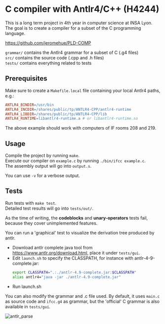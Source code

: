 # C compiler with Antlr4/C++ (H4244)
This is a long term project in 4th year in computer science at INSA Lyon.<br/>
The goal is to create a compiler for a subset of the C programming language.<br/>

https://github.com/jeromehue/PLD-COMP

`grammar/` contains the Antlr4 grammar for a subset of C (.g4 files)<br/>
`src/` contains the source code (.cpp and .h files)<br/>
`tests/` contains everything related to tests

## Prerequisites
Make sure to create a `Makefile.local` file containing your local Antlr4 paths, e.g.:
```Makefile
ANTLR4_BINDIR=/usr/bin
ANTLR4_INCDIR=/shares/public/tp/ANTLR4-CPP/antlr4-runtime
ANTLR4_LIBDIR=/shares/public/tp/ANTLR4-CPP/lib
ANTLR4_RUNTIME=libantlr4-runtime.a # or libantlr4-runtime.so
```
The above example should work with computers of IF rooms 208 and 219.

## Usage
Compile the project by running `make`.<br/>
Execute our compiler on `example.c` by running `./bin/ifcc example.c`.<br/>
The assembly output will go into `output.s`.  

You can use `-v` for a verbose output.

## Tests
Run tests with `make test`.<br/>
Detailed test results will go into `tests/out/`.

As the time of writing, the **codeblocks** and **unary-operators** tests fail, because they cover unimplemented features.

You can run a 'graphical' test to visualize the derivation tree produced by antlr.
* Download antlr complete java tool from https://www.antlr.org/download.html, place it under `tests/gui`.  
* Edit `launch.sh` to specify the CLASSPATH, for instance with antlr-4-9-complete.jar: 
  ```sh
  export CLASSPATH=".:./antlr-4.9-complete.jar:$CLASSPATH" 
  alias antlr4="java -jar ./antlr-4.9-complete.jar"
  ```
* Run launch.sh   

You can also modify the grammar and .c file used. By default, it uses `main.c` as source code and `ifcc.g4` as grammar, but the 
'official' C grammar is also available in `tests/gui`.

![antlr_parse](https://user-images.githubusercontent.com/57839770/114313738-ff8d9300-9af7-11eb-89dd-64a34ab3b5b3.png)
